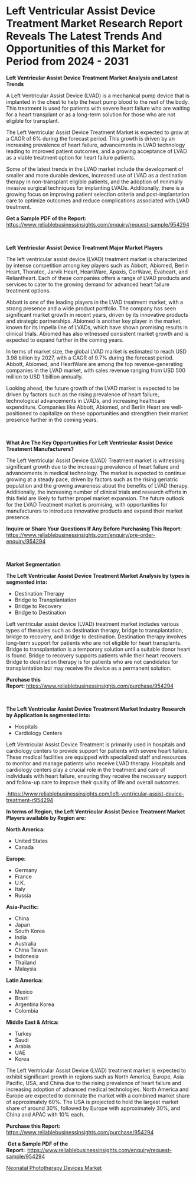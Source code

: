 <p><h1>Left Ventricular Assist Device Treatment Market Research Report Reveals The Latest Trends And Opportunities of this Market for Period from 2024 - 2031</h1></p><p><strong>Left Ventricular Assist Device Treatment Market Analysis and Latest Trends</strong></p>
<p><p>A Left Ventricular Assist Device (LVAD) is a mechanical pump device that is implanted in the chest to help the heart pump blood to the rest of the body. This treatment is used for patients with severe heart failure who are waiting for a heart transplant or as a long-term solution for those who are not eligible for transplant.</p><p>The Left Ventricular Assist Device Treatment Market is expected to grow at a CAGR of 6% during the forecast period. This growth is driven by an increasing prevalence of heart failure, advancements in LVAD technology leading to improved patient outcomes, and a growing acceptance of LVAD as a viable treatment option for heart failure patients.</p><p>Some of the latest trends in the LVAD market include the development of smaller and more durable devices, increased use of LVAD as a destination therapy in non-transplant eligible patients, and the adoption of minimally invasive surgical techniques for implanting LVADs. Additionally, there is a growing focus on improving patient selection criteria and post-implantation care to optimize outcomes and reduce complications associated with LVAD treatment.</p></p>
<p><strong>Get a Sample PDF of the Report:&nbsp;</strong> <a href="https://www.reliablebusinessinsights.com/enquiry/request-sample/954294">https://www.reliablebusinessinsights.com/enquiry/request-sample/954294</a></p>
<p>&nbsp;</p>
<p><strong>Left Ventricular Assist Device Treatment Major Market Players</strong></p>
<p><p>The left ventricular assist device (LVAD) treatment market is characterized by intense competition among key players such as Abbott, Abiomed, Berlin Heart, Thoratec, Jarvik Heart, HeartWare, Apaxis, CorWave, Evaheart, and Reliantheart. Each of these companies offers a range of LVAD products and services to cater to the growing demand for advanced heart failure treatment options.</p><p>Abbott is one of the leading players in the LVAD treatment market, with a strong presence and a wide product portfolio. The company has seen significant market growth in recent years, driven by its innovative products and strategic partnerships. Abiomed is another key player in the market, known for its Impella line of LVADs, which have shown promising results in clinical trials. Abiomed has also witnessed consistent market growth and is expected to expand further in the coming years.</p><p>In terms of market size, the global LVAD market is estimated to reach USD 3.98 billion by 2027, with a CAGR of 9.7% during the forecast period. Abbott, Abiomed, and HeartWare are among the top revenue-generating companies in the LVAD market, with sales revenue ranging from USD 500 million to USD 1 billion annually.</p><p>Looking ahead, the future growth of the LVAD market is expected to be driven by factors such as the rising prevalence of heart failure, technological advancements in LVADs, and increasing healthcare expenditure. Companies like Abbott, Abiomed, and Berlin Heart are well-positioned to capitalize on these opportunities and strengthen their market presence further in the coming years.</p></p>
<p>&nbsp;</p>
<p><strong>What Are The Key Opportunities For Left Ventricular Assist Device Treatment Manufacturers?</strong></p>
<p><p>The Left Ventricular Assist Device (LVAD) Treatment market is witnessing significant growth due to the increasing prevalence of heart failure and advancements in medical technology. The market is expected to continue growing at a steady pace, driven by factors such as the rising geriatric population and the growing awareness about the benefits of LVAD therapy. Additionally, the increasing number of clinical trials and research efforts in this field are likely to further propel market expansion. The future outlook for the LVAD Treatment market is promising, with opportunities for manufacturers to introduce innovative products and expand their market presence.</p></p>
<p><strong>Inquire or Share Your Questions If Any Before Purchasing This Report:</strong> <a href="https://www.reliablebusinessinsights.com/enquiry/pre-order-enquiry/954294">https://www.reliablebusinessinsights.com/enquiry/pre-order-enquiry/954294</a></p>
<p>&nbsp;</p>
<p><strong>Market Segmentation</strong></p>
<p><strong>The Left Ventricular Assist Device Treatment Market Analysis by types is segmented into:</strong></p>
<p><ul><li>Destination Therapy</li><li>Bridge to Transplantation</li><li>Bridge to Recovery</li><li>Bridge to Destination</li></ul></p>
<p><p>Left ventricular assist device (LVAD) treatment market includes various types of therapies such as destination therapy, bridge to transplantation, bridge to recovery, and bridge to destination. Destination therapy involves long-term support for patients who are not eligible for heart transplants. Bridge to transplantation is a temporary solution until a suitable donor heart is found. Bridge to recovery supports patients while their heart recovers. Bridge to destination therapy is for patients who are not candidates for transplantation but may receive the device as a permanent solution.</p></p>
<p><strong>Purchase this Report:&nbsp;</strong><a href="https://www.reliablebusinessinsights.com/purchase/954294">https://www.reliablebusinessinsights.com/purchase/954294</a></p>
<p>&nbsp;</p>
<p><strong>The Left Ventricular Assist Device Treatment Market Industry Research by Application is segmented into:</strong></p>
<p><ul><li>Hospitals</li><li>Cardiology Centers</li></ul></p>
<p><p>Left Ventricular Assist Device Treatment is primarily used in hospitals and cardiology centers to provide support for patients with severe heart failure. These medical facilities are equipped with specialized staff and resources to monitor and manage patients who receive LVAD therapy. Hospitals and cardiology centers play a crucial role in the treatment and care of individuals with heart failure, ensuring they receive the necessary support and follow-up care to improve their quality of life and overall outcomes.</p></p>
<p><a href="https://www.reliablebusinessinsights.com/left-ventricular-assist-device-treatment-r954294">&nbsp;https://www.reliablebusinessinsights.com/left-ventricular-assist-device-treatment-r954294</a></p>
<p><strong>In terms of Region, the Left Ventricular Assist Device Treatment Market Players available by Region are:</strong></p>
<p>
    <p> <strong> North America: </strong>
        <ul>
            <li>United States</li>
            <li>Canada</li>
        </ul>
        </p> 
    <p> <strong> Europe: </strong>
        <ul>
            <li>Germany</li>
            <li>France</li>
            <li>U.K.</li>
            <li>Italy</li>
            <li>Russia</li>
        </ul>
        </p> 
    <p> <strong> Asia-Pacific: </strong>
        <ul>
            <li>China</li>
            <li>Japan</li>
            <li>South Korea</li>
            <li>India</li>
            <li>Australia</li>
            <li>China Taiwan</li>
            <li>Indonesia</li>
            <li>Thailand</li>
            <li>Malaysia</li>
        </ul>
        </p> 
    <p> <strong> Latin America: </strong>
        <ul>
            <li>Mexico</li>
            <li>Brazil</li>
            <li>Argentina Korea</li>
            <li>Colombia</li>
        </ul>
        </p> 
    <p> <strong> Middle East & Africa: </strong>
        <ul>
            <li>Turkey</li>
            <li>Saudi</li>
            <li>Arabia</li>
            <li>UAE</li>
            <li>Korea</li>
        </ul>
    </p>
    </p>
<p><p>The Left Ventricular Assist Device (LVAD) treatment market is expected to exhibit significant growth in regions such as North America, Europe, Asia Pacific, USA, and China due to the rising prevalence of heart failure and increasing adoption of advanced medical technologies. North America and Europe are expected to dominate the market with a combined market share of approximately 60%. The USA is projected to hold the largest market share of around 30%, followed by Europe with approximately 30%, and China and APAC with 10% each.</p></p>
<p><strong>Purchase this Report: </strong><a href="https://www.reliablebusinessinsights.com/purchase/954294">https://www.reliablebusinessinsights.com/purchase/954294</a></p>
<p>&nbsp;<strong>Get a Sample PDF of the Report:&nbsp;&nbsp;</strong><a href="https://www.reliablebusinessinsights.com/enquiry/request-sample/954294">https://www.reliablebusinessinsights.com/enquiry/request-sample/954294</a></p>
<p><strong></strong></p>
<p><p><a href="https://view.publitas.com/reportprime-1/neonatal-phototherapy-devices-market-report-by-product-type-phototherapy-lamp-phototherapy-blanket-end-use-hospitals-and-clinics-birthing-centers-others-and-region-2024-2031/">Neonatal Phototherapy Devices Market</a></p></p>